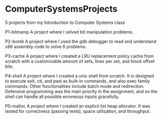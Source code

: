 # ComputerSystemsProjects
5 projects from my Introduction to Computer Systems class

P1-bitmanip
A project where I solved bit manipulation problems.

P2-bomb
A project where I used the gdb debugger to read and understand x86 assembly code to solve 6 problems.

P3-cache
A project where I created a LRU replacement policy cache from scratch with a customizable amount of sets, lines per set, and
block offset bits.

P4-shell
A project where I created a unix shell from scratch.  It is designed to execute exit, cd, and pwd as built-in commands, and also
exec family commands.  Other functionalities include batch mode and redirection.  Defensive programming was the main priority in the
assignment, and so the shell can handle all possible erroneous inputs gracefully.

P5-malloc
A project where I created an explicit list heap allocator.  It was tested for correctness (passing tests), space utilization, and
throughput.
